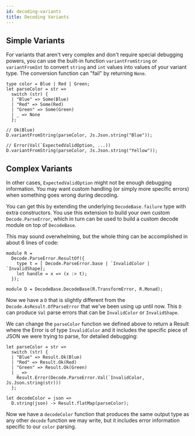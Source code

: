 ```yaml
---
id: decoding-variants
title: Decoding Variants
---
```


## Simple Variants

For variants that aren't very complex and don't require special debugging powers, you can use the built-in function `variantFromString` or `variantFromInt` to convert `string` and `int` values into values of your variant type. The conversion function can "fail" by returning `None`.

```reasonml
type color = Blue | Red | Green;
let parseColor = str =>
  switch (str) {
  | "Blue" => Some(Blue)
  | "Red" => Some(Red)
  | "Green" => Some(Green)
  | _ => None
  };

// Ok(Blue)
D.variantFromString(parseColor, Js.Json.string("Blue"));

// Error(Val(`ExpectedValidOption, ...))
D.variantFromString(parseColor, Js.Json.string("Yellow"));
```

## Complex Variants

In other cases, `ExpectedValidOption` might not be enough debugging information. You may want custom handling (or simply more specific errors) when something goes wrong during decoding.

You can get this by extending the underlying `DecodeBase.failure` type with extra constructors. You use this extension to build your own custom `Decode.ParseError`, which in turn can be used to build a custom decode module on top of `DecodeBase`.

This may sound overwhelming, but the whole thing can be accomplished in about 6 lines of code:

```reasonml
module R =
  Decode.ParseError.ResultOf({
    type t = [ Decode.ParseError.base | `InvalidColor | `InvalidShape];
    let handle = x => (x :> t);
  });

module D = DecodeBase.DecodeBase(R.TransformError, R.Monad);
```

Now we have a `D` that is slightly different from the `Decode.AsResult.OfParseError` that we've been using up until now. This `D` can produce `Val` parse errors that can be `InvalidColor` or `InvalidShape`.

We can change the `parseColor` function we defined above to return a Result where the Error is of type `InvalidColor` and it includes the specific piece of JSON we were trying to parse, for detailed debugging:

```reasonml
let parseColor = str =>
  switch (str) {
  | "Blue" => Result.Ok(Blue)
  | "Red" => Result.Ok(Red)
  | "Green" => Result.Ok(Green)
  | _ =>
    Result.Error(Decode.ParseError.Val(`InvalidColor, Js.Json.string(str)))
  };

let decodeColor = json =>
  D.string(json) -> Result.flatMap(parseColor);
```

Now we have a `decodeColor` function that produces the same output type as any other `decode` function we may write, but it includes error information specific to our `color` parsing.

